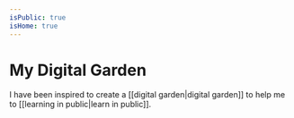 ```yaml
---
isPublic: true
isHome: true
---
```


# My Digital Garden

I have been inspired to create a [[digital garden|digital garden]] to help me to [[learning in public|learn in public]].
